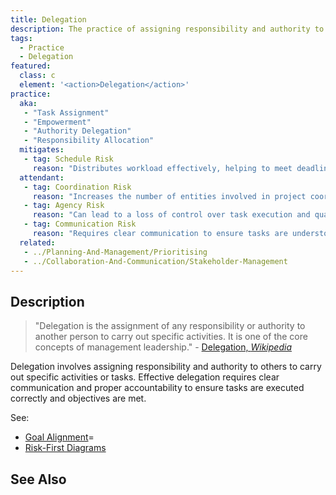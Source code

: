 ```yaml
---
title: Delegation
description: The practice of assigning responsibility and authority to others to carry out specific activities or tasks.
tags: 
  - Practice
  - Delegation
featured: 
  class: c
  element: '<action>Delegation</action>'
practice:
  aka: 
   - "Task Assignment"
   - "Empowerment"
   - "Authority Delegation"
   - "Responsibility Allocation"
  mitigates:
   - tag: Schedule Risk
     reason: "Distributes workload effectively, helping to meet deadlines."
  attendant:
   - tag: Coordination Risk
     reason: "Increases the number of entities involved in project coordination."
   - tag: Agency Risk
     reason: "Can lead to a loss of control over task execution and quality."
   - tag: Communication Risk
     reason: "Requires clear communication to ensure tasks are understood and executed properly."
  related:
   - ../Planning-And-Management/Prioritising
   - ../Collaboration-And-Communication/Stakeholder-Management
---
```


<PracticeIntro details={frontMatter} /> 

## Description

> "Delegation is the assignment of any responsibility or authority to another person to carry out specific activities. It is one of the core concepts of management leadership." - [Delegation, _Wikipedia_](https://en.wikipedia.org/wiki/Delegation)

Delegation involves assigning responsibility and authority to others to carry out specific activities or tasks.  Effective delegation requires clear communication and proper accountability to ensure tasks are executed correctly and objectives are met.

See:
 
 - [Goal Alignment](/risks/Agency-Risk#goal-alignment)=
 - [Risk-First Diagrams](/thinking/Risk-First-Diagrams#example-blaming-others)

## See Also

<TagList tag="Delegation" />
